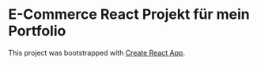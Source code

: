 # E-Commerce React Projekt für mein Portfolio

This project was bootstrapped with [Create React App](https://github.com/facebook/create-react-app).
